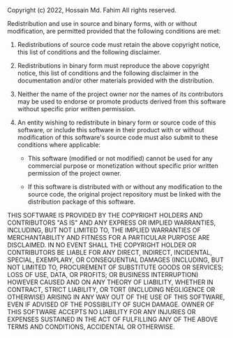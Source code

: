 Copyright (c) 2022, Hossain Md. Fahim
All rights reserved.

Redistribution and use in source and binary forms, with 
or without modification, are permitted provided that the 
following conditions are met:

1. Redistributions of source code must retain the above copyright notice, this list of conditions and the following disclaimer.

2. Redistributions in binary form must reproduce the above copyright notice, this list of conditions and the following disclaimer in the documentation and/or other materials provided with the distribution.

3. Neither the name of the project owner nor the names of its contributors may be used to endorse or promote products derived from this software without specific prior written permission.

4. An entity wishing to redistribute in binary form or source code of this software, or include this software in their product with or without modification of this software's source code must also submit to these conditions where applicable:
    * This software (modified or not modified) cannot be used for any commercial purpose or monetization without specific prior written permission of the project owner.

    * If this software is distributed with or without any modification to the source code, the original project repository must be linked with the distribution package of this software.


THIS SOFTWARE IS PROVIDED BY THE COPYRIGHT HOLDERS AND CONTRIBUTORS
"AS IS" AND ANY EXPRESS OR IMPLIED WARRANTIES, INCLUDING, BUT NOT
LIMITED TO, THE IMPLIED WARRANTIES OF MERCHANTABILITY AND FITNESS
FOR A PARTICULAR PURPOSE ARE DISCLAIMED. IN NO EVENT SHALL THE
COPYRIGHT HOLDER OR CONTRIBUTORS BE LIABLE FOR ANY DIRECT, INDIRECT,
INCIDENTAL, SPECIAL, EXEMPLARY, OR CONSEQUENTIAL DAMAGES (INCLUDING,
BUT NOT LIMITED TO, PROCUREMENT OF SUBSTITUTE GOODS OR SERVICES;
LOSS OF USE, DATA, OR PROFITS; OR BUSINESS INTERRUPTION) HOWEVER
CAUSED AND ON ANY THEORY OF LIABILITY, WHETHER IN CONTRACT, STRICT
LIABILITY, OR TORT (INCLUDING NEGLIGENCE OR OTHERWISE) ARISING IN
ANY WAY OUT OF THE USE OF THIS SOFTWARE, EVEN IF ADVISED OF THE
POSSIBILITY OF SUCH DAMAGE. OWNER OF THIS SOFTWARE ACCEPTS NO LIABILITY FOR ANY INJURIES OR EXPENSES SUSTAINED IN THE ACT OF FULFILLING ANY OF
THE ABOVE TERMS AND CONDITIONS, ACCIDENTAL OR OTHERWISE.
